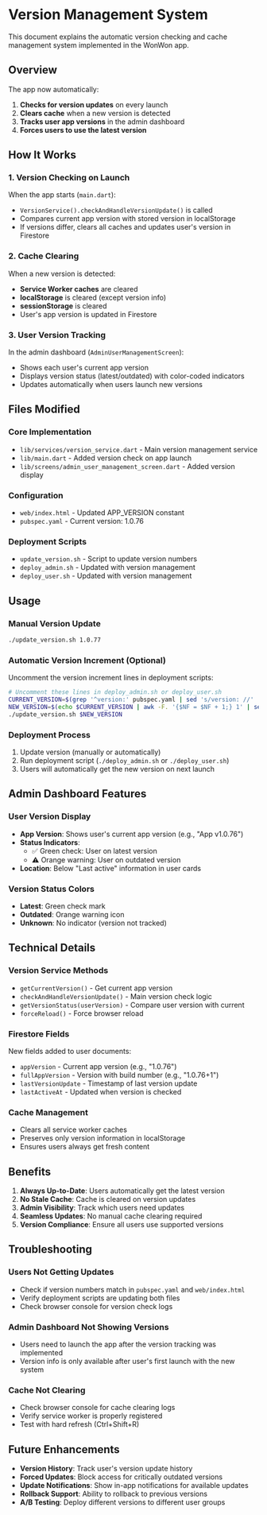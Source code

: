 # Version Management System

This document explains the automatic version checking and cache management system implemented in the WonWon app.

## Overview

The app now automatically:
1. **Checks for version updates** on every launch
2. **Clears cache** when a new version is detected
3. **Tracks user app versions** in the admin dashboard
4. **Forces users to use the latest version**

## How It Works

### 1. Version Checking on Launch

When the app starts (`main.dart`):
- `VersionService().checkAndHandleVersionUpdate()` is called
- Compares current app version with stored version in localStorage
- If versions differ, clears all caches and updates user's version in Firestore

### 2. Cache Clearing

When a new version is detected:
- **Service Worker caches** are cleared
- **localStorage** is cleared (except version info)
- **sessionStorage** is cleared
- User's app version is updated in Firestore

### 3. User Version Tracking

In the admin dashboard (`AdminUserManagementScreen`):
- Shows each user's current app version
- Displays version status (latest/outdated) with color-coded indicators
- Updates automatically when users launch new versions

## Files Modified

### Core Implementation
- `lib/services/version_service.dart` - Main version management service
- `lib/main.dart` - Added version check on app launch
- `lib/screens/admin_user_management_screen.dart` - Added version display

### Configuration
- `web/index.html` - Updated APP_VERSION constant
- `pubspec.yaml` - Current version: 1.0.76

### Deployment Scripts
- `update_version.sh` - Script to update version numbers
- `deploy_admin.sh` - Updated with version management
- `deploy_user.sh` - Updated with version management

## Usage

### Manual Version Update
```bash
./update_version.sh 1.0.77
```

### Automatic Version Increment (Optional)
Uncomment the version increment lines in deployment scripts:
```bash
# Uncomment these lines in deploy_admin.sh or deploy_user.sh
CURRENT_VERSION=$(grep '^version:' pubspec.yaml | sed 's/version: //' | sed 's/+.*//')
NEW_VERSION=$(echo $CURRENT_VERSION | awk -F. '{$NF = $NF + 1;} 1' | sed 's/ /./g')
./update_version.sh $NEW_VERSION
```

### Deployment Process
1. Update version (manually or automatically)
2. Run deployment script (`./deploy_admin.sh` or `./deploy_user.sh`)
3. Users will automatically get the new version on next launch

## Admin Dashboard Features

### User Version Display
- **App Version**: Shows user's current app version (e.g., "App v1.0.76")
- **Status Indicators**:
  - ✅ Green check: User on latest version
  - ⚠️ Orange warning: User on outdated version
- **Location**: Below "Last active" information in user cards

### Version Status Colors
- **Latest**: Green check mark
- **Outdated**: Orange warning icon
- **Unknown**: No indicator (version not tracked)

## Technical Details

### Version Service Methods
- `getCurrentVersion()` - Get current app version
- `checkAndHandleVersionUpdate()` - Main version check logic
- `getVersionStatus(userVersion)` - Compare user version with current
- `forceReload()` - Force browser reload

### Firestore Fields
New fields added to user documents:
- `appVersion` - Current app version (e.g., "1.0.76")
- `fullAppVersion` - Version with build number (e.g., "1.0.76+1")
- `lastVersionUpdate` - Timestamp of last version update
- `lastActiveAt` - Updated when version is checked

### Cache Management
- Clears all service worker caches
- Preserves only version information in localStorage
- Ensures users always get fresh content

## Benefits

1. **Always Up-to-Date**: Users automatically get the latest version
2. **No Stale Cache**: Cache is cleared on version updates
3. **Admin Visibility**: Track which users need updates
4. **Seamless Updates**: No manual cache clearing required
5. **Version Compliance**: Ensure all users use supported versions

## Troubleshooting

### Users Not Getting Updates
- Check if version numbers match in `pubspec.yaml` and `web/index.html`
- Verify deployment scripts are updating both files
- Check browser console for version check logs

### Admin Dashboard Not Showing Versions
- Users need to launch the app after the version tracking was implemented
- Version info is only available after user's first launch with the new system

### Cache Not Clearing
- Check browser console for cache clearing logs
- Verify service worker is properly registered
- Test with hard refresh (Ctrl+Shift+R)

## Future Enhancements

- **Version History**: Track user's version update history
- **Forced Updates**: Block access for critically outdated versions
- **Update Notifications**: Show in-app notifications for available updates
- **Rollback Support**: Ability to rollback to previous versions
- **A/B Testing**: Deploy different versions to different user groups

